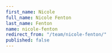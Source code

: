 ```yaml
---
first_name: Nicole
full_name: Nicole Fenton
last_name: Fenton
name: nicole-fenton
redirect_from: "/team/nicole-fenton/"
published: false
---
```


